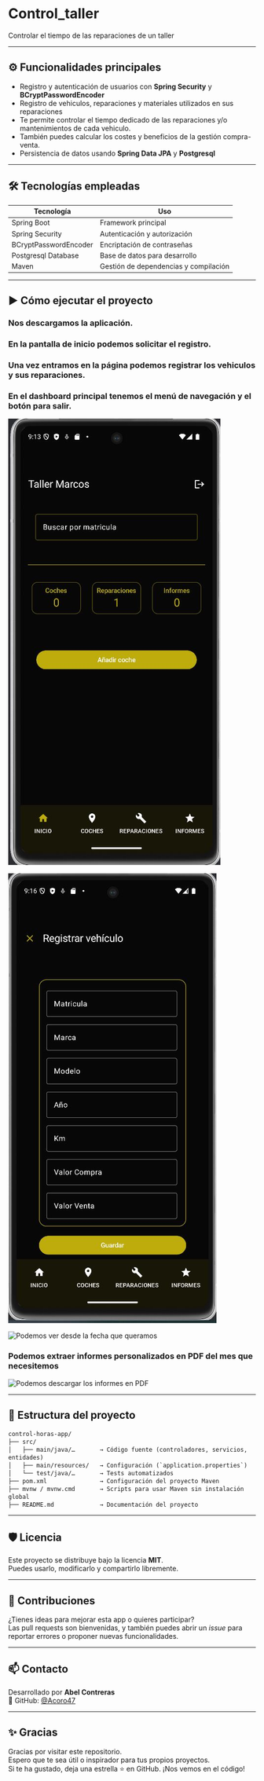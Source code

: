 # Control_taller
Controlar el tiempo de las reparaciones de un taller

---

## ⚙️ Funcionalidades principales

- Registro y autenticación de usuarios con **Spring Security** y **BCryptPasswordEncoder**
- Registro de vehiculos, reparaciones y materiales utilizados en sus reparaciones
- Te permite controlar el tiempo dedicado de las reparaciones y/o mantenimientos de cada vehiculo.
- También puedes calcular los costes y beneficios de la gestión compra-venta.
- Persistencia de datos usando **Spring Data JPA** y **Postgresql**


---

## 🛠️ Tecnologías empleadas

| Tecnología           | Uso                                  |
|----------------------|---------------------------------------|
| Spring Boot          | Framework principal                   |
| Spring Security      | Autenticación y autorización          |
| BCryptPasswordEncoder| Encriptación de contraseñas           |
| Postgresql Database  | Base de datos para desarrollo         |
| Maven                | Gestión de dependencias y compilación |

---

## ▶️ Cómo ejecutar el proyecto
### Nos descargamos la aplicación.
### En la pantalla de inicio podemos solicitar el registro.

[](img/login.JPG)


### Una vez entramos en la página podemos registrar los vehiculos y sus reparaciones.

### En el dashboard principal tenemos el menú de navegación y el botón para salir.
![Llegamos al Dashboard con un pequeño resumen de los datos que tenemos guardados.](img/Dashboard.JPG)

![Registramos un vehiculo](img/registro_vehiculo.JPG)



![Podemos ver desde la fecha que queramos](img/informes.jpg)

### Podemos extraer informes personalizados en PDF del mes que necesitemos

![Podemos descargar los informes en PDF](img/pdf.jpg)

---

## 📂 Estructura del proyecto

```plaintext
control-horas-app/
├── src/
│   ├── main/java/…       → Código fuente (controladores, servicios, entidades)
│   ├── main/resources/   → Configuración (`application.properties`)
│   └── test/java/…       → Tests automatizados
├── pom.xml               → Configuración del proyecto Maven
├── mvnw / mvnw.cmd       → Scripts para usar Maven sin instalación global
├── README.md             → Documentación del proyecto

```

---

## 🛡️ Licencia

Este proyecto se distribuye bajo la licencia **MIT**.  
Puedes usarlo, modificarlo y compartirlo libremente.

---

## 🤝 Contribuciones

¿Tienes ideas para mejorar esta app o quieres participar?  
Las pull requests son bienvenidas, y también puedes abrir un *issue* para reportar errores o proponer nuevas funcionalidades.

---

## 📫 Contacto

Desarrollado por **Abel Contreras**  
🔗 GitHub: [@Acoro47](https://github.com/Acoro47)

---

## ✨ Gracias

Gracias por visitar este repositorio.  
Espero que te sea útil o inspirador para tus propios proyectos.  
Si te ha gustado, deja una estrella ⭐ en GitHub. ¡Nos vemos en el código!
